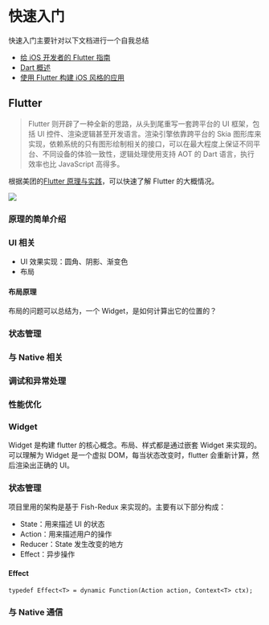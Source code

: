# 快速入门

快速入门主要针对以下文档进行一个自我总结

- [给 iOS 开发者的 Flutter 指南](https://flutter.cn/docs/get-started/flutter-for/ios-devs)
- [Dart 概述](https://www.dartcn.com/guides/language/language-tour)
- [使用 Flutter 构建 iOS 风格的应用](https://codelabs.flutter-io.cn/codelabs/flutter-cupertino-cn/index.html#0)

## Flutter

> Flutter 则开辟了一种全新的思路，从头到尾重写一套跨平台的 UI 框架，包括 UI 控件、渲染逻辑甚至开发语言。渲染引擎依靠跨平台的 Skia 图形库来实现，依赖系统的只有图形绘制相关的接口，可以在最大程度上保证不同平台、不同设备的体验一致性，逻辑处理使用支持 AOT 的 Dart 语言，执行效率也比 JavaScript 高得多。

根据美团的[Flutter 原理与实践](https://tech.meituan.com/2018/08/09/waimai-flutter-practice.html)，可以快速了解 Flutter 的大概情况。

![](https://awps-assets.meituan.net/mit-x/blog-images-bundle-2018a/9924fbed.png)

### 原理的简单介绍

### UI 相关

- UI 效果实现：圆角、阴影、渐变色
- 布局

#### 布局原理

布局的问题可以总结为，一个 Widget，是如何计算出它的位置的？

### 状态管理

### 与 Native 相关

### 调试和异常处理

### 性能优化

### Widget

Widget 是构建 flutter 的核心概念。布局、样式都是通过嵌套 Widget 来实现的。可以理解为 Widget 是一个虚拟 DOM，每当状态改变时，flutter 会重新计算，然后渲染出正确的 UI。

### 状态管理

项目里用的架构是基于 Fish-Redux 来实现的。主要有以下部分构成：

- State：用来描述 UI 的状态
- Action：用来描述用户的操作
- Reducer：State 发生改变的地方
- Effect：异步操作

#### Effect

`typedef Effect<T> = dynamic Function(Action action, Context<T> ctx);`

### 与 Native 通信
